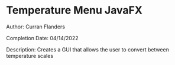 # Temperature Menu JavaFX
Author: Curran Flanders

Completion Date: 04/14/2022

Description: Creates a GUI that allows the user to convert between temperature scales
